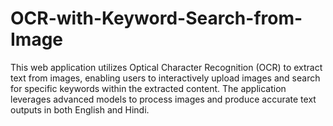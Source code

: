 # OCR-with-Keyword-Search-from-Image
This web application utilizes Optical Character Recognition (OCR) to extract text from images, enabling users to interactively upload images and search for specific keywords within the extracted content. The application leverages advanced models to process images and produce accurate text outputs in both English and Hindi.

